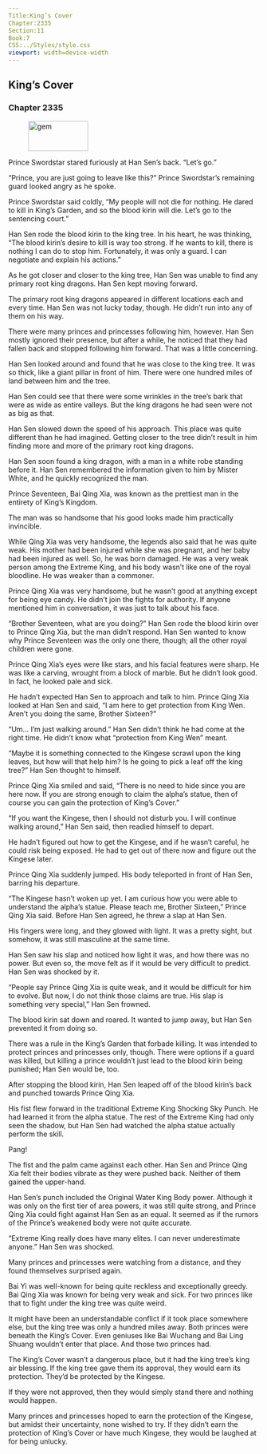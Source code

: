 ```yaml
---
Title:King’s Cover 
Chapter:2335 
Section:11 
Book:7 
CSS:../Styles/style.css 
viewport: width=device-width
---
```

  
## King’s Cover
### Chapter 2335
  
<figure>
	<img src="../Images/gem.gif" alt="gem" id="gem" width="120" height="60" />
</figure>
  

  
Prince Swordstar stared furiously at Han Sen’s back. “Let’s go.”

“Prince, you are just going to leave like this?” Prince Swordstar’s remaining guard looked angry as he spoke.

Prince Swordstar said coldly, “My people will not die for nothing. He dared to kill in King’s Garden, and so the blood kirin will die. Let’s go to the sentencing court.”

Han Sen rode the blood kirin to the king tree. In his heart, he was thinking, “The blood kirin’s desire to kill is way too strong. If he wants to kill, there is nothing I can do to stop him. Fortunately, it was only a guard. I can negotiate and explain his actions.”

As he got closer and closer to the king tree, Han Sen was unable to find any primary root king dragons. Han Sen kept moving forward.

The primary root king dragons appeared in different locations each and every time. Han Sen was not lucky today, though. He didn’t run into any of them on his way.

There were many princes and princesses following him, however. Han Sen mostly ignored their presence, but after a while, he noticed that they had fallen back and stopped following him forward. That was a little concerning.

Han Sen looked around and found that he was close to the king tree. It was so thick, like a giant pillar in front of him. There were one hundred miles of land between him and the tree.

Han Sen could see that there were some wrinkles in the tree’s bark that were as wide as entire valleys. But the king dragons he had seen were not as big as that.

Han Sen slowed down the speed of his approach. This place was quite different than he had imagined. Getting closer to the tree didn’t result in him finding more and more of the primary root king dragons.

Han Sen soon found a king dragon, with a man in a white robe standing before it. Han Sen remembered the information given to him by Mister White, and he quickly recognized the man.

Prince Seventeen, Bai Qing Xia, was known as the prettiest man in the entirety of King’s Kingdom.

The man was so handsome that his good looks made him practically invincible.

While Qing Xia was very handsome, the legends also said that he was quite weak. His mother had been injured while she was pregnant, and her baby had been injured as well. So, he was born damaged. He was a very weak person among the Extreme King, and his body wasn’t like one of the royal bloodline. He was weaker than a commoner.

Prince Qing Xia was very handsome, but he wasn’t good at anything except for being eye candy. He didn’t join the fights for authority. If anyone mentioned him in conversation, it was just to talk about his face.

“Brother Seventeen, what are you doing?” Han Sen rode the blood kirin over to Prince Qing Xia, but the man didn’t respond. Han Sen wanted to know why Prince Seventeen was the only one there, though; all the other royal children were gone.

Prince Qing Xia’s eyes were like stars, and his facial features were sharp. He was like a carving, wrought from a block of marble. But he didn’t look good. In fact, he looked pale and sick.

He hadn’t expected Han Sen to approach and talk to him. Prince Qing Xia looked at Han Sen and said, “I am here to get protection from King Wen. Aren’t you doing the same, Brother Sixteen?”

“Um… I’m just walking around.” Han Sen didn’t think he had come at the right time. He didn’t know what “protection from King Wen” meant.

“Maybe it is something connected to the Kingese scrawl upon the king leaves, but how will that help him? Is he going to pick a leaf off the king tree?” Han Sen thought to himself.

Prince Qing Xia smiled and said, “There is no need to hide since you are here now. If you are strong enough to claim the alpha’s statue, then of course you can gain the protection of King’s Cover.”

“If you want the Kingese, then I should not disturb you. I will continue walking around,” Han Sen said, then readied himself to depart.

He hadn’t figured out how to get the Kingese, and if he wasn’t careful, he could risk being exposed. He had to get out of there now and figure out the Kingese later.

Prince Qing Xia suddenly jumped. His body teleported in front of Han Sen, barring his departure.

“The Kingese hasn’t woken up yet. I am curious how you were able to understand the alpha’s statue. Please teach me, Brother Sixteen,” Prince Qing Xia said. Before Han Sen agreed, he threw a slap at Han Sen.

His fingers were long, and they glowed with light. It was a pretty sight, but somehow, it was still masculine at the same time.

Han Sen saw his slap and noticed how light it was, and how there was no power. But even so, the move felt as if it would be very difficult to predict. Han Sen was shocked by it.

“People say Prince Qing Xia is quite weak, and it would be difficult for him to evolve. But now, I do not think those claims are true. His slap is something very special,” Han Sen frowned.

The blood kirin sat down and roared. It wanted to jump away, but Han Sen prevented it from doing so.

There was a rule in the King’s Garden that forbade killing. It was intended to protect princes and princesses only, though. There were options if a guard was killed, but killing a prince wouldn’t just lead to the blood kirin being punished; Han Sen would be, too.

After stopping the blood kirin, Han Sen leaped off of the blood kirin’s back and punched towards Prince Qing Xia.

His fist flew forward in the traditional Extreme King Shocking Sky Punch. He had learned it from the alpha statue. The rest of the Extreme King had only seen the shadow, but Han Sen had watched the alpha statue actually perform the skill.

Pang!

The fist and the palm came against each other. Han Sen and Prince Qing Xia felt their bodies vibrate as they were pushed back. Neither of them gained the upper-hand.

Han Sen’s punch included the Original Water King Body power. Although it was only on the first tier of area powers, it was still quite strong, and Prince Qing Xia could fight against Han Sen as an equal. It seemed as if the rumors of the Prince’s weakened body were not quite accurate.

“Extreme King really does have many elites. I can never underestimate anyone.” Han Sen was shocked.

Many princes and princesses were watching from a distance, and they found themselves surprised again.

Bai Yi was well-known for being quite reckless and exceptionally greedy. Bai Qing Xia was known for being very weak and sick. For two princes like that to fight under the king tree was quite weird.

It might have been an understandable conflict if it took place somewhere else, but the king tree was only a hundred miles away. Both princes were beneath the King’s Cover. Even geniuses like Bai Wuchang and Bai Ling Shuang wouldn’t enter that place. And those two princes had.

The King’s Cover wasn’t a dangerous place, but it had the king tree’s king air blessing. If the king tree gave them its approval, they would earn its protection. They’d be protected by the Kingese.

If they were not approved, then they would simply stand there and nothing would happen.

Many princes and princesses hoped to earn the protection of the Kingese, but amidst their uncertainty, none wished to try. If they didn’t earn the protection of King’s Cover or have much Kingese, they would be laughed at for being unlucky.